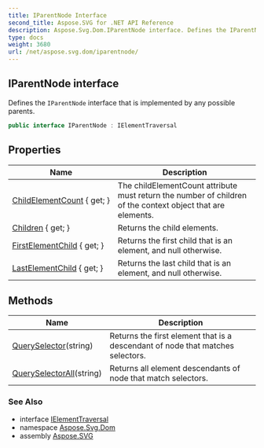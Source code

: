 ```yaml
---
title: IParentNode Interface
second_title: Aspose.SVG for .NET API Reference
description: Aspose.Svg.Dom.IParentNode interface. Defines the IParentNode interface that is implemented by any possible parents
type: docs
weight: 3680
url: /net/aspose.svg.dom/iparentnode/
---
```

## IParentNode interface

Defines the `IParentNode` interface that is implemented by any possible parents.

```csharp
public interface IParentNode : IElementTraversal
```

## Properties

| Name | Description |
| --- | --- |
| [ChildElementCount](../../aspose.svg.dom/iparentnode/childelementcount/) { get; } | The childElementCount attribute must return the number of children of the context object that are elements. |
| [Children](../../aspose.svg.dom/iparentnode/children/) { get; } | Returns the child elements. |
| [FirstElementChild](../../aspose.svg.dom/iparentnode/firstelementchild/) { get; } | Returns the first child that is an element, and null otherwise. |
| [LastElementChild](../../aspose.svg.dom/iparentnode/lastelementchild/) { get; } | Returns the last child that is an element, and null otherwise. |

## Methods

| Name | Description |
| --- | --- |
| [QuerySelector](../../aspose.svg.dom/iparentnode/queryselector/)(string) | Returns the first element that is a descendant of node that matches selectors. |
| [QuerySelectorAll](../../aspose.svg.dom/iparentnode/queryselectorall/)(string) | Returns all element descendants of node that match selectors. |

### See Also

* interface [IElementTraversal](../../aspose.svg.dom.traversal/ielementtraversal/)
* namespace [Aspose.Svg.Dom](../../aspose.svg.dom/)
* assembly [Aspose.SVG](../../)
